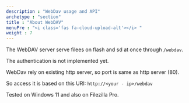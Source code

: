 ```yaml
---
description : "WebDav usage and API"
archetype : "section"
title : "About WebDAV"
menuPre : "<i class='fas fa-cloud-upload-alt'></i> "
weight : 7
---
```


The WebDAV server serve filees on flash and sd at once through `/webdav`.

The authentication is not implemented yet.   

WebDav rely on existing http server, so port is same as http server (80).  

So access it is based on this URI: `http://<your - ip>/webdav`

Tested on Windows 11 and also on Filezilla Pro.